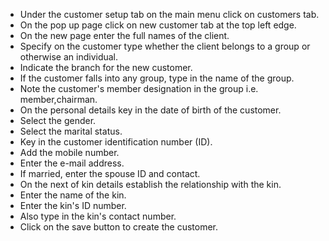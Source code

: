 - Under the customer setup tab on the main menu click on customers tab.
- On the pop up page click on new customer tab at the top left edge. 
- On the new page enter the full names of the client. 
- Specify on the customer type whether the client belongs to a group or otherwise an individual.
- Indicate the branch for the new customer.
- If the customer falls into any group, type in the name of the group. 
- Note the customer's member designation in the group i.e. member,chairman.
- On the personal details key in the date of birth of the customer.
- Select the gender.
- Select the marital status.
- Key in the customer identification number (ID).
- Add the mobile number. 
- Enter the e-mail address. 
- If married, enter the spouse ID and contact.
- On the next of kin details establish the relationship with the kin.
- Enter the name of the kin.
- Enter the kin's ID number.
- Also type in the kin's contact number.
- Click on the save button to create the customer.